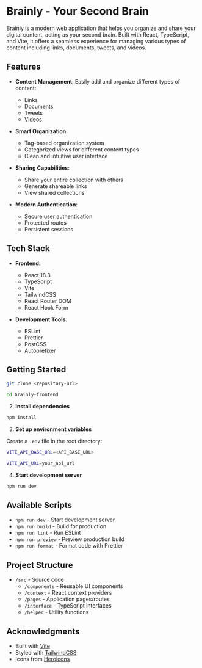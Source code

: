 # Brainly - Your Second Brain

Brainly is a modern web application that helps you organize and share your digital content, acting as your second brain. Built with React, TypeScript, and Vite, it offers a seamless experience for managing various types of content including links, documents, tweets, and videos.

## Features

- **Content Management**: Easily add and organize different types of content:
  - Links
  - Documents
  - Tweets
  - Videos

- **Smart Organization**:
  - Tag-based organization system
  - Categorized views for different content types
  - Clean and intuitive user interface

- **Sharing Capabilities**:
  - Share your entire collection with others
  - Generate shareable links
  - View shared collections

- **Modern Authentication**:
  - Secure user authentication
  - Protected routes
  - Persistent sessions

## Tech Stack

- **Frontend**:
  - React 18.3
  - TypeScript
  - Vite
  - TailwindCSS
  - React Router DOM
  - React Hook Form

- **Development Tools**:
  - ESLint
  - Prettier
  - PostCSS
  - Autoprefixer

## Getting Started

```bash
git clone <repository-url>

cd brainly-frontend
```

2. **Install dependencies**

```bash
npm install
```

3. **Set up environment variables**

Create a `.env` file in the root directory:

```bash
VITE_API_BASE_URL=<API_BASE_URL>

VITE_API_URL=your_api_url
```


4. **Start development server**

```bash
npm run dev
```

## Available Scripts

- `npm run dev` - Start development server
- `npm run build` - Build for production
- `npm run lint` - Run ESLint
- `npm run preview` - Preview production build
- `npm run format` - Format code with Prettier

## Project Structure

- `/src` - Source code
  - `/components` - Reusable UI components
  - `/context` - React context providers
  - `/pages` - Application pages/routes
  - `/interface` - TypeScript interfaces
  - `/helper` - Utility functions

## Acknowledgments

- Built with [Vite](https://vitejs.dev/)
- Styled with [TailwindCSS](https://tailwindcss.com/)
- Icons from [Heroicons](https://heroicons.com/)
